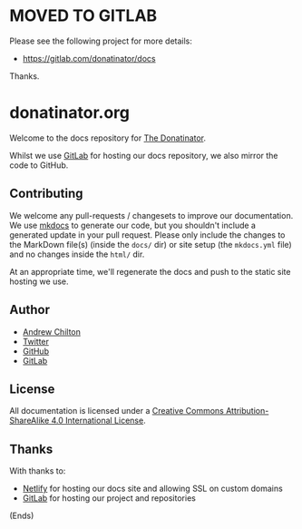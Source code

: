 # MOVED TO GITLAB #

Please see the following project for more details:

* https://gitlab.com/donatinator/docs

Thanks.

# donatinator.org #

Welcome to the docs repository for [The Donatinator](https://donatinator.org).

Whilst we use [GitLab](https://about.gitlab.com/) for hosting our docs repository, we also mirror the code to GitHub.

## Contributing ##

We welcome any pull-requests / changesets to improve our documentation. We use [mkdocs](http://www.mkdocs.org/) to
generate our code, but you shouldn't include a generated update in your pull request. Please only include the changes
to the MarkDown file(s) (inside the `docs/` dir) or site setup (the `mkdocs.yml` file) and no changes inside the
`html/` dir.

At an appropriate time, we'll regenerate the docs and push to the static site hosting we use.

## Author ##

* [Andrew Chilton](https://chilts.org)
* [Twitter](https://twitter.com/andychilton)
* [GitHub](https://github.com/chilts)
* [GitLab](https://gitlab.com/chilts)

## License ##

All documentation is licensed under a
[Creative Commons Attribution-ShareAlike 4.0 International License](http://creativecommons.org/licenses/by-sa/4.0/).

## Thanks ##

With thanks to:

* [Netlify](https://www.netlify.com/) for hosting our docs site and allowing SSL on custom domains
* [GitLab](https://about.gitlab.com/) for hosting our project and repositories

(Ends)
